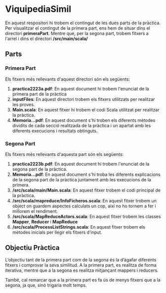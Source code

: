 # ViquipediaSimil

En aquest respositori hi trobem el contingut de les dues parts de la pràctica. Per visualitzar el contingut de la primera part, ens hem de situar dins el directori **primeraPart**. Mentre que, per la segona part, trobem fitxers a l'arrel i dins el directori <strong>/src/main/scala/</strong>

## Parts
### Primera Part
Els fitxers més rellevants d'aquest directori són els següents:
<ol>
  <li><strong>practica2223a.pdf</strong>: En aquest document hi trobem l'enunciat de la primera part de la pràctica</li>
  <li><strong>inputFiles</strong>: En aquest directori trobem els fitxers utilitzats per realitzar les proves.</li>
  <li><strong>Main.scala</strong>: En aquest fitxer hi trobem el codi Scala utilitzat per realitzar la pràctica.</li>
  <li><strong>Memoria...pdf</strong>: En aquest document s'hi troben els diferents mètodes dividits de cada secció realitzada de la pràctica i un apartat amb les diferents execucions i resultats obtinguts.</li>
</ol>

### Segona Part
Els fitxers més rellevants d'aquesta part són els següents:
<ol>
  <li><strong>practica2223b.pdf</strong>: En aquest document hi trobem l'enunciat de la segona part de la pràctica.</li>
  <li><strong>Memoria...pdf</strong>: En aquest document s'hi troba les diferents explicacions de la segona part de la pràctica juntament amb les execucions de la primera.</li>
  <li><strong>/src/scala/main/Main.scala</strong>: En aquest fitxer trobem el codi principal de la pràctica.</li>
  <li><strong>/src/scala/mapreduce/InfoFicheros.scala</strong>: En aquest fitxer trobem un object on guardem aspectes calculats un cop, així no ho tornem a fer i millorem el rendiment.</li>
  <li><strong>/src/scala/MapReduceActors.scala</strong>: En aquest fitxer trobem les classes <strong>Mapper</strong>, <strong>Reducer</strong> i <strong>MapReduce</strong></li>
  <li><strong>/src/scala/ProcessListStrings.scala</strong>: En aquest fitxer trobem els mètodes inicials per llegir els fitxers d&rsquo;input.</li>
</ol>

## Objectiu Pràctica
L&rsquo;objectiu tant de la primera part com de la segona és la d&rsquo;agafar diferents fitxers i comprovar la seva similitud. A la primera part, es realitza de forma iterativa, mentre que a la segona es realitza mitjançant mappers i reducers. 

També, cal remarcar que a la primera part es fa ús de menys fitxers que a la segona, ja que, sinó trigaria molt temps.






